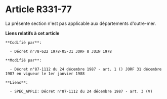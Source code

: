 # Article R331-77

La présente section n'est pas applicable aux départements d'outre-mer.

**Liens relatifs à cet article**

	**Codifié par**:

	  - Décret n°78-622 1978-05-31 JORF 8 JUIN 1978

	**Modifié par**:

	  - Décret n°87-1112 du 24 décembre 1987 - art. 1 () JORF 31 décembre 1987 en vigueur le 1er janvier 1988

	**Liens**:

	  - SPEC_APPLI: Décret n°87-1112 du 24 décembre 1987 - art. 3 (V)
